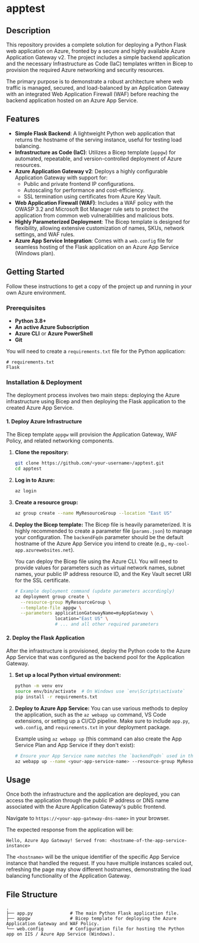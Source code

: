 # apptest

## Description

This repository provides a complete solution for deploying a Python Flask web application on Azure, fronted by a secure and highly available Azure Application Gateway v2. The project includes a simple backend application and the necessary Infrastructure as Code (IaC) templates written in Bicep to provision the required Azure networking and security resources.

The primary purpose is to demonstrate a robust architecture where web traffic is managed, secured, and load-balanced by an Application Gateway with an integrated Web Application Firewall (WAF) before reaching the backend application hosted on an Azure App Service.

## Features

-   **Simple Flask Backend**: A lightweight Python web application that returns the hostname of the serving instance, useful for testing load balancing.
-   **Infrastructure as Code (IaC)**: Utilizes a Bicep template (`appgw`) for automated, repeatable, and version-controlled deployment of Azure resources.
-   **Azure Application Gateway v2**: Deploys a highly configurable Application Gateway with support for:
    -   Public and private frontend IP configurations.
    -   Autoscaling for performance and cost-efficiency.
    -   SSL termination using certificates from Azure Key Vault.
-   **Web Application Firewall (WAF)**: Includes a WAF policy with the OWASP 3.2 and Microsoft Bot Manager rule sets to protect the application from common web vulnerabilities and malicious bots.
-   **Highly Parameterized Deployment**: The Bicep template is designed for flexibility, allowing extensive customization of names, SKUs, network settings, and WAF rules.
-   **Azure App Service Integration**: Comes with a `web.config` file for seamless hosting of the Flask application on an Azure App Service (Windows plan).

## Getting Started

Follow these instructions to get a copy of the project up and running in your own Azure environment.

### Prerequisites

-   **Python 3.8+**
-   **An active Azure Subscription**
-   **Azure CLI** or **Azure PowerShell**
-   **Git**

You will need to create a `requirements.txt` file for the Python application:

```text
# requirements.txt
Flask
```

### Installation & Deployment

The deployment process involves two main steps: deploying the Azure infrastructure using Bicep and then deploying the Flask application to the created Azure App Service.

#### 1. Deploy Azure Infrastructure

The Bicep template `appgw` will provision the Application Gateway, WAF Policy, and related networking components.

1.  **Clone the repository:**
    ```sh
    git clone https://github.com/<your-username>/apptest.git
    cd apptest
    ```

2.  **Log in to Azure:**
    ```sh
    az login
    ```

3.  **Create a resource group:**
    ```sh
    az group create --name MyResourceGroup --location "East US"
    ```

4.  **Deploy the Bicep template:**
    The Bicep file is heavily parameterized. It is highly recommended to create a parameter file (`params.json`) to manage your configuration. The `backendFqdn` parameter should be the default hostname of the Azure App Service you intend to create (e.g., `my-cool-app.azurewebsites.net`).

    You can deploy the Bicep file using the Azure CLI. You will need to provide values for parameters such as virtual network names, subnet names, your public IP address resource ID, and the Key Vault secret URI for the SSL certificate.

    ```sh
    # Example deployment command (update parameters accordingly)
    az deployment group create \
      --resource-group MyResourceGroup \
      --template-file appgw \
      --parameters applicationGatewayName=myAppGateway \
                   location="East US" \
                   # ... and all other required parameters
    ```

#### 2. Deploy the Flask Application

After the infrastructure is provisioned, deploy the Python code to the Azure App Service that was configured as the backend pool for the Application Gateway.

1.  **Set up a local Python virtual environment:**
    ```sh
    python -m venv env
    source env/bin/activate  # On Windows use `env\Scripts\activate`
    pip install -r requirements.txt
    ```

2.  **Deploy to Azure App Service:**
    You can use various methods to deploy the application, such as the `az webapp up` command, VS Code extensions, or setting up a CI/CD pipeline. Make sure to include `app.py`, `web.config`, and `requirements.txt` in your deployment package.

    Example using `az webapp up` (this command can also create the App Service Plan and App Service if they don't exist):
    ```sh
    # Ensure your App Service name matches the `backendFqdn` used in the Bicep deployment
    az webapp up --name <your-app-service-name> --resource-group MyResourceGroup --sku B1
    ```

## Usage

Once both the infrastructure and the application are deployed, you can access the application through the public IP address or DNS name associated with the Azure Application Gateway's public frontend.

Navigate to `https://<your-app-gateway-dns-name>` in your browser.

The expected response from the application will be:

```
Hello, Azure App Gateway! Served from: <hostname-of-the-app-service-instance>
```

The `<hostname>` will be the unique identifier of the specific App Service instance that handled the request. If you have multiple instances scaled out, refreshing the page may show different hostnames, demonstrating the load balancing functionality of the Application Gateway.

## File Structure

```
.
├── app.py              # The main Python Flask application file.
├── appgw               # Bicep template for deploying the Azure Application Gateway and WAF Policy.
└── web.config          # Configuration file for hosting the Python app on IIS / Azure App Service (Windows).
```